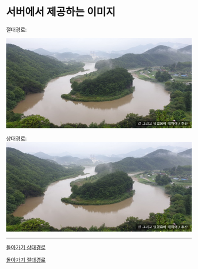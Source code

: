 # 서버에서 제공하는 이미지

절대경로:

![](https://github.com/ercy123/testtest/blob/main/%EC%9D%B4%EB%AF%B8%EC%A7%80.jpg)


상대경로:
![](%EC%9D%B4%EB%AF%B8%EC%A7%80.jpg)

---

[돌아가기 상대경로](README.md)

[돌아가기 절대경로](./README.md)
